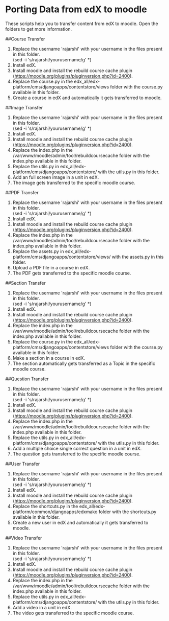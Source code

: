 Porting Data from edX to moodle
===============================

These scripts help you to transfer content from edX to moodle. Open the folders to get more information.

##Course Transfer

1. Replace the username 'rajarshi' with your username in the files present in this folder. <br>
(sed -i 's/rajarshi/yourusername/g' *)
2. Install edX.
3. Install moodle and install the rebuild course cache plugin (https://moodle.org/plugins/pluginversion.php?id=2400).
4. Replace the course.py in the edx_all/edx-platform/cms/djangoapps/contentstore/views folder with the course.py available in this folder.
5. Create a course in edX and automatically it gets transferred to moodle.


##Image Transfer

1. Replace the username 'rajarshi' with your username in the files present in this folder. <br>
(sed -i 's/rajarshi/yourusername/g' *)
2. Install edX.
3. Install moodle and install the rebuild course cache plugin (https://moodle.org/plugins/pluginversion.php?id=2400).
4. Replace the index.php in the /var/www/moodle/admin/tool/rebuildcoursecache folder with the index.php available in this folder.
5. Replace the utils.py in edx_all/edx-platform/cms/djangoapps/contentstore/ with the utils.py in this folder.
6. Add an full screen image in a unit in edX.
7. The image gets transferred to the specific moodle course.

##PDF Transfer

1. Replace the username 'rajarshi' with your username in the files present in this folder. <br>
(sed -i 's/rajarshi/yourusername/g' *)
2. Install edX.
3. Install moodle and install the rebuild course cache plugin (https://moodle.org/plugins/pluginversion.php?id=2400).
4. Replace the index.php in the /var/www/moodle/admin/tool/rebuildcoursecache folder with the index.php available in this folder.
5. Replace the assets.py in edx_all/edx-platform/cms/djangoapps/contentstore/views/ with the assets.py in this folder.
6. Upload a PDF file in a course in edX.
7. The PDF gets transferred to the specific moodle course.

##Section Transfer

1. Replace the username 'rajarshi' with your username in the files present in this folder. <br>
(sed -i 's/rajarshi/yourusername/g' *)
2. Install edX.
3. Install moodle and install the rebuild course cache plugin (https://moodle.org/plugins/pluginversion.php?id=2400).
4. Replace the index.php in the /var/www/moodle/admin/tool/rebuildcoursecache folder with the index.php available in this folder.
5. Replace the course.py in the edx_all/edx-platform/cms/djangoapps/contentstore/views folder with the course.py available in this folder.
6. Make a section in a course in edX.
7. The section automatically gets transferred as a Topic in the specific moodle course.

##Question Transfer

1. Replace the username 'rajarshi' with your username in the files present in this folder. <br>
(sed -i 's/rajarshi/yourusername/g' *)
2. Install edX.
3. Install moodle and install the rebuild course cache plugin (https://moodle.org/plugins/pluginversion.php?id=2400).
4. Replace the index.php in the /var/www/moodle/admin/tool/rebuildcoursecache folder with the index.php available in this folder.
5. Replace the utils.py in edx_all/edx-platform/cms/djangoapps/contentstore/ with the utils.py in this folder.
6. Add a multiple choice single correct question in a unit in edX.
7. The question gets transferred to the specific moodle course.

##User Transfer

1. Replace the username 'rajarshi' with your username in the files present in this folder. <br>
(sed -i 's/rajarshi/yourusername/g' *)
2. Install edX.
3. Install moodle and install the rebuild course cache plugin (https://moodle.org/plugins/pluginversion.php?id=2400).
4. Replace the shortcuts.py in the edx_all/edx-platform/common/djangoapps/edxmako folder with the shortcuts.py available in this folder.
5. Create a new user in edX and automatically it gets transferred to moodle.


##Video Transfer

1. Replace the username 'rajarshi' with your username in the files present in this folder. <br>
(sed -i 's/rajarshi/yourusername/g' *)
2. Install edX.
3. Install moodle and install the rebuild course cache plugin (https://moodle.org/plugins/pluginversion.php?id=2400).
4. Replace the index.php in the /var/www/moodle/admin/tool/rebuildcoursecache folder with the index.php available in this folder.
5. Replace the utils.py in edx_all/edx-platform/cms/djangoapps/contentstore/ with the utils.py in this folder.
6. Add a video in a unit in edX.
7. The video gets transferred to the specific moodle course.
